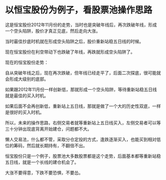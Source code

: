 # 以恒宝股份为例子，看股票池操作思路
[以恒宝股份为例子，看股票池操作思路]: (https://articles.zsxq.com/id_ki10crf0j91p.html)

这是恒宝股份2012年11月份的走势，当时也是突破年线后，再次跌破年线，形成一个空头陷阱，股价才真正见底，然后走向大涨。

当时最佳抄底时机就在形成空头陷阱之后，股价重新站稳五日线的时候。

现在恒宝股份在利空带动下也跌破了年线，再跌就形成空头陷阱了。

现在的恒宝股份走势：

自从突破年线之后，现在再次跌破，但年线已经走平了，后面二次探底，很可能就会形成大级别的底部。

如果跟2012年11月份一样创新低，那就形成一个空头陷阱，等待重新站稳五日线就是最佳的买入时机。

如果后面不会再创新低，重新站上五日线，那就是做了一个大的历史性双底，一样是很好的买入时机。

所以，未来的操作思路，右侧交易者就等重新站上五日线买入，左侧交易者可以等三十分钟出现底背离开始建仓，问题都不大。

懒人交易法，什么都不管，采取分仓定投的方式，逢跌逐渐买入，也能买到相对低位的筹码，然后就长期持有，不翻倍不出。

恒宝股份只是一个例子，股票池大多数股票都是这个走势，后面基本都等重新站稳五日线，就是一个长线的建仓机会了。

大涨不要得意，下跌不要恐惧，不要怂。